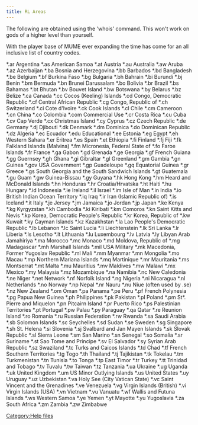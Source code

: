 ```yaml
---
title: RL Areas
---
```


The following are obtained using the 'whois' command. This won't work on
gods of a higher level than yourself.

With the player base of MUME ever expanding the time has come for an all
inclusive list of country codes.

\*.ar Argentina \*.as American Samoa \*.at Austria \*.au Australia \*.aw
Aruba \*.az Azerbaijan \*.ba Bosnia and Herzegovina \*.bb Barbados \*.bd
Bangladesh \*.be Belgium \*.bf Burkina Faso \*.bg Bulgaria \*.bh Bahrain
\*.bi Burundi \*.bj Benin \*.bm Bermuda \*.bn Brunei Darussalam \*.bo
Bolivia \*.br Brazil \*.bs Bahamas \*.bt Bhutan \*.bv Bouvet Island
\*.bw Botswana \*.by Belarus \*.bz Belize \*.ca Canada \*.cc Cocos
(Keeling) Islands \*.cd Congo, Democratic Republic \*.cf Central African
Republic \*.cg Congo, Republic of \*.ch Switzerland \*.ci Cote d'Ivoire
\*.ck Cook Islands \*.cl Chile \*.cm Cameroon \*.cn China \*.co Colombia
\*.com Commercial Use \*.cr Costa Rica \*.cu Cuba \*.cv Cap Verde \*.cx
Christmas Island \*.cy Cyprus \*.cz Czech Republic \*.de Germany \*.dj
Djibouti \*.dk Denmark \*.dm Dominica \*.do Dominican Republic \*.dz
Algeria \*.ec Ecuador \*.edu Educational \*.ee Estonia \*.eg Egypt \*.eh
Western Sahara \*.er Eritrea \*.es Spain \*.et Ethiopia \*.fi Finland
\*.fj Fiji \*.fk Falkland Islands (Malvina) \*.fm Micronesia, Federal
State of \*.fo Faroe Islands \*.fr France \*.ga Gabon \*.gd Grenada
\*.ge Georgia \*.gf French Guiana \*.gg Guernsey \*.gh Ghana \*.gi
Gibraltar \*.gl Greenland \*.gm Gambia \*.gn Guinea \*.gov USA
Government \*.gp Guadeloupe \*.gq Equatorial Guinea \*.gr Greece \*.gs
South Georgia and the South Sandwich Islands \*.gt Guatemala \*.gu Guam
\*.gw Guinea-Bissau \*.gy Guyana \*.hk Hong Kong \*.hm Heard and
McDonald Islands \*.hn Honduras \*.hr Croatia/Hrvatska \*.ht Haiti \*.hu
Hungary \*.id Indonesia \*.ie Ireland \*.il Israel \*.im Isle of Man
\*.in India \*.io British Indian Ocean Territory \*.iq Iraq \*.ir Iran
(Islamic Republic of) \*.is Iceland \*.it Italy \*.je Jersey \*.jm
Jamaica \*.jo Jordan \*.jp Japan \*.ke Kenya \*.kg Kyrgyzstan \*.kh
Cambodia \*.ki Kiribati \*.km Comoros \*.kn Saint Kitts and Nevis \*.kp
Korea, Democratic People's Republic \*.kr Korea, Republic of \*.kw
Kuwait \*.ky Cayman Islands \*.kz Kazakhstan \*.la Lao People's
Democratic Republic \*.lb Lebanon \*.lc Saint Lucia \*.li Liechtenstein
\*.lk Sri Lanka \*.lr Liberia \*.ls Lesotho \*.lt Lithuania \*.lu
Luxembourg \*.lv Latvia \*.ly Libyan Arab Jamahiriya \*.ma Morocco \*.mc
Monaco \*.md Moldova, Republic of \*.mg Madagascar \*.mh Marshall
Islands \*.mil USA Military \*.mk Macedonia, Former Yugoslav Republic
\*.ml Mali \*.mm Myanmar \*.mn Mongolia \*.mo Macau \*.mp Northern
Mariana Islands \*.mq Martinique \*.mr Mauritania \*.ms Montserrat \*.mt
Malta \*.mu Mauritius \*.mv Maldives \*.mw Malawi \*.mx Mexico \*.my
Malaysia \*.mz Mozambique \*.na Namibia \*.nc New Caledonia \*.ne Niger
\*.net Network \*.nf Norfolk Island \*.ng Nigeria \*.ni Nicaragua \*.nl
Netherlands \*.no Norway \*.np Nepal \*.nr Nauru \*.nu Niue (often used
by .se) \*.nz New Zealand \*.om Oman \*.pa Panama \*.pe Peru \*.pf
French Polynesia \*.pg Papua New Guinea \*.ph Philippines \*.pk Pakistan
\*.pl Poland \*.pm St\*. Pierre and Miquelon \*.pn Pitcairn Island \*.pr
Puerto Rico \*.ps Palestinian Territories \*.pt Portugal \*.pw Palau
\*.py Paraguay \*.qa Qatar \*.re Reunion Island \*.ro Romania \*.ru
Russian Federation \*.rw Rwanda \*.sa Saudi Arabia \*.sb Solomon Islands
\*.sc Seychelles \*.sd Sudan \*.se Sweden \*.sg Singapore \*.sh St.
Helena \*.si Slovenia \*.sj Svalbard and Jan Mayen Islands \*.sk Slovak
Republic \*.sl Sierra Leone \*.sm San Marino \*.sn Senegal \*.so Somalia
\*.sr Suriname \*.st Sao Tome and Principe \*.sv El Salvador \*.sy
Syrian Arab Republic \*.sz Swaziland \*.tc Turks and Caicos Islands
\*.td Chad \*.tf French Southern Territories \*.tg Togo \*.th Thailand
\*.tj Tajikistan \*.tk Tokelau \*.tm Turkmenistan \*.tn Tunisia \*.to
Tonga \*.tp East Timor \*.tr Turkey \*.tt Trinidad and Tobago \*.tv
Tuvalu \*.tw Taiwan \*.tz Tanzania \*.ua Ukraine \*.ug Uganda \*.uk
United Kingdom \*.um US Minor Outlying Islands \*.us United States \*.uy
Uruguay \*.uz Uzbekistan \*.va Holy See (City Vatican State) \*.vc Saint
Vincent and the Grenadines \*.ve Venezuela \*.vg Virgin Islands
(British) \*.vi Virgin Islands (USA) \*.vn Vietnam \*.vu Vanuatu \*.wf
Wallis and Futuna Islands \*.ws Western Samoa \*.ye Yemen \*.yt Mayotte
\*.yu Yugoslavia \*.za South Africa \*.zm Zambia \*.zw Zimbabwe

[Category:Help files](Category:Help_files "wikilink")